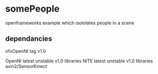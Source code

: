 # somePeople #

openframeworks example which isololates people in a scene

## dependancies ##

ofxOpenNI tag v1.0

OpenNI latest unstable v1.0 libraries
NITE latest unstable v1.0 libraries
avin2/SensorKinect
